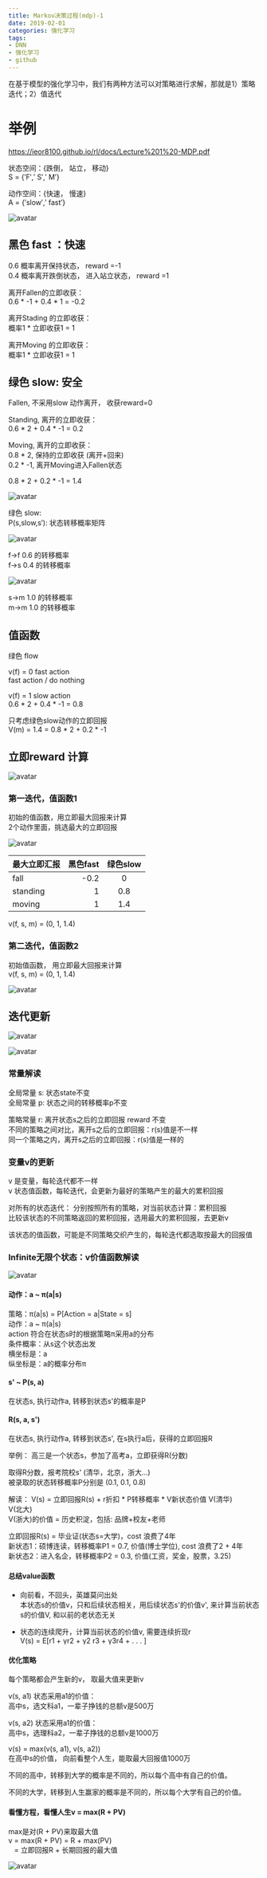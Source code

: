 ```yaml
---
title: Markov决策过程(mdp)-1
date: 2019-02-01
categories: 强化学习
tags:
- DNN
- 强化学习
- github
---
```


在基于模型的强化学习中，我们有两种方法可以对策略进行求解，那就是1）策略迭代；2）值迭代

# 举例

https://ieor8100.github.io/rl/docs/Lecture%201%20-MDP.pdf

状态空间：{跌倒， 站立， 移动}<br>
S = {′F′,′ S′,′ M′}

动作空间：{快速， 慢速}<br>
A = {′slow′,′ fast′}

![avatar](/images/RL-learning/mdp-9.png)

## 黑色 fast ：快速<br>
0.6 概率离开保持状态， reward =-1<br>
0.4 概率离开跌倒状态， 进入站立状态， reward =1<br>

离开Fallen的立即收获：<br>
0.6 * -1 + 0.4 * 1 = -0.2

离开Stading 的立即收获：<br>
概率1 * 立即收获1 = 1

离开Moving 的立即收获：<br>
概率1 * 立即收获1 = 1

## 绿色 slow: 安全
Fallen, 不采用slow 动作离开， 收获reward=0

Standing, 离开的立即收获：<br>
0.6 * 2 + 0.4 * -1 = 0.2

Moving, 离开的立即收获：<br>
0.8 * 2, 保持的立即收获 (离开+回来)<br>
0.2 * -1, 离开Moving进入Fallen状态

0.8 * 2 + 0.2 * -1 = 1.4

![avatar](/images/RL-learning/mdp-10.png)

绿色 slow:<br>
P(s,slow,s′): 状态转移概率矩阵

![avatar](/images/RL-learning/mdp-11.png)

f->f 0.6 的转移概率<br>
f->s 0.4 的转移概率

![avatar](/images/RL-learning/mdp-12.png)

s->m 1.0 的转移概率<br>
m->m 1.0 的转移概率

## 值函数
绿色 flow 

v(f) = 0 fast action<br>
fast action / do nothing

v(f) = 1 slow action<br>
0.6 * 2 + 0.4 * -1 = 0.8

只考虑绿色slow动作的立即回报<br>
V(m) = 1.4 = 0.8 * 2 + 0.2 * -1

## 立即reward 计算

![avatar](/images/RL-learning/mdp-13.png)

### 第一迭代，值函数1
初始的值函数，用立即最大回报来计算<br>
2个动作里面，挑选最大的立即回报

![avatar](/images/RL-learning/mdp-14.png)

| 最大立即汇报 | 黑色fast | 绿色slow |
| :-----| ----: | :----: |
| fall | -0.2 | 0 |
| standing | 1 | 0.8 |
| moving | 1 | 1.4 |

v(f, s, m) = (0, 1, 1.4)

### 第二迭代，值函数2
初始值函数， 用立即最大回报来计算<br>
v(f, s, m) = (0, 1, 1.4)

![avatar](/images/RL-learning/mdp-15.png)

## 迭代更新

![avatar](/images/RL-learning/mdp-16.png)

![avatar](/images/RL-learning/mdp-17.png)

### 常量解读
全局常量 s: 状态state不变<br>
全局常量 p: 状态之间的转移概率p不变

策略常量 r: 离开状态s之后的立即回报 reward 不变<br>
不同的策略之间对比，离开s之后的立即回报：r(s)值是不一样<br>
同一个策略之内，离开s之后的立即回报：r(s)值是一样的<br>

### 变量v的更新
v 是变量，每轮迭代都不一样<br>
v 状态值函数，每轮迭代，会更新为最好的策略产生的最大的累积回报

对所有的状态迭代：
分别按照所有的策略，对当前状态计算：累积回报<br>
比较该状态的不同策略返回的累积回报，选用最大的累积回报，去更新v

该状态的值函数，可能是不同策略交织产生的，每轮迭代都选取按最大的回报值

### Infinite无限个状态：v价值函数解读

![avatar](/images/RL-learning/mdp-18.png)

#### 动作：a ~ π(a|s) 
策略：π(a|s) = P[Action = a|State = s]<br>
动作：a ~ π(a|s) <br>
action 符合在状态s时的根据策略π采用a的分布<br>
条件概率：从s这个状态出发<br>
横坐标是：a<br>
纵坐标是：a的概率分布π

#### s' ~ P(s, a)
在状态s, 执行动作a, 转移到状态s'的概率是P

#### R(s, a, s')
在状态s, 执行动作a, 转移到状态s', 在s执行a后，获得的立即回报R

举例：
高三是一个状态s，参加了高考a，立即获得R(分数)

取得R分数，报考院校s' (清华，北京，浙大...)<br>
被录取的状态转移概率P分别是 (0.1, 0.1, 0.8)

解读： V(s) = 立即回报R(s) + r折扣 * P转移概率 * V新状态价值
V(清华)<br>
V(北大)<br>
V(浙大)的价值 = 历史积淀，包括: 品牌+校友+老师

立即回报R(s) = 毕业证(状态s=大学)，cost 浪费了4年<br>
新状态1：硕博连读，转移概率P1 = 0.7, 价值(博士学位), cost 浪费了2 + 4年<br>
新状态2：进入名企，转移概率P2 = 0.3, 价值(工资，奖金，股票，3.25)

#### 总结value函数

* 向前看，不回头，英雄莫问出处<br>
本状态s的价值v，只和后续状态相关，用后续状态s'的价值v', 来计算当前状态s的价值V, 和以前的老状态无关

* 状态的连续爬升，计算当前状态的价值v, 需要连续折现r<br>
V(s) = E[r1 + γr2 + γ2 r3 + γ3r4 + . . . ]

#### 优化策略
每个策略都会产生新的v， 取最大值来更新v

v(s, a1) 状态采用a1的价值：<br>
高中s，选文科a1，一辈子挣钱的总额v是500万

v(s, a2) 状态采用a1的价值：<br>
高中s，选理科a2，一辈子挣钱的总额v是1000万

v(s) = max(v(s, a1), v(s, a2)) <br>
在高中s的价值， 向前看整个人生，能取最大回报值1000万

不同的高中，转移到大学的概率是不同的，所以每个高中有自己的价值。

不同的大学，转移到人生赢家的概率是不同的，所以每个大学有自己的价值。

#### 看懂方程，看懂人生v = max(R + PV)
max是对(R + PV)来取最大值<br>
v = max(R + PV) = R + max(PV)<br>
&nbsp;&nbsp; = 立即回报R + 长期回报的最大值

![avatar](/images/RL-learning/mdp-19.png)


